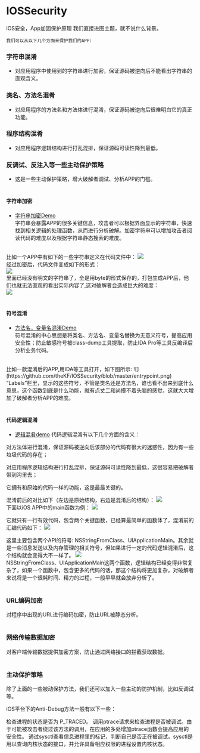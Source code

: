 # IOSSecurity
iOS安全，App加固保护原理
我们直接进图主题，就不说什么背景。

`我们可以从以下几个方面来保护我们的APP:`

### 字符串混淆
* 对应用程序中使用到的字符串进行加密，保证源码被逆向后不能看出字符串的直观含义。

### 类名、方法名混肴
* 对应用程序的方法名和方法体进行混淆，保证源码被逆向后很难明白它的真正功能。

### 程序结构混肴
* 对应用程序逻辑结构进行打乱混排，保证源码可读性降到最低。

### 反调试、反注入等一些主动保护策略
* 这是一些主动保护策略，增大破解者调试、分析APP的门槛。


#
#### 字符串加密 
* [字符串加密Demo](https://github.com/theKF/StringScurityDemo)<br>
字符串会暴露APP的很多关键信息，攻击者可以根据界面显示的字符串，快速找到相关逻辑的处理函数，从而进行分析破解。加密字符串可以增加攻击者阅读代码的难度以及根据字符串静态搜索的难度。<br><br>

比如一个APP中有如下的一些字符串定义在代码文件中：
![](https://github.com/theKF/IOSSecurity/blob/master/myfilexxx.png)<br>
经过加密后，代码文件变成如下的形式：<br>
![](https://github.com/theKF/IOSSecurity/blob/master/staicvoid.png)<br>
里面已经没有明文的字符串了，全是用byte的形式保存的，打包生成APP后，他们也就无法直观的看出实际内容了,这对破解者会造成巨大的难度：<br>
![](https://github.com/theKF/IOSSecurity/blob/master/tagscope.png)<br>

#
#### 符号混淆
* [方法名，变量名混淆Demo](https://github.com/theKF/SymbolConfusionDemo)<br>
符号混淆的中心思想是将类名、方法名、变量名替换为无意义符号，提高应用安全性；防止敏感符号被class-dump工具提取，防止IDA Pro等工具反编译后分析业务代码。
<br>
比如一款混淆后的APP,用IDA等工具打开，如下图所示:
![](https://github.com/theKF/IOSSecurity/blob/master/entrypoint.png) <br>
“Labels”栏里，显示的这些符号，不管是类名还是方法名，谁也看不出来到底什么意思，这个函数到底是什么功能，就有点丈二和尚摸不着头脑的感觉，这就大大增加了破解者分析APP的难度。

#
#### 代码逻辑混淆
* [逻辑混肴demo](https://github.com/obfuscator-llvm/obfuscator)
代码逻辑混淆有以下几个方面的含义：

对方法体进行混淆，保证源码被逆向后该部分的代码有很大的迷惑性，因为有一些垃圾代码的存在；

对应用程序逻辑结构进行打乱混排，保证源码可读性降到最低，这很容易把破解者带到沟里去；

它拥有和原始的代码一样的功能，这是最最关键的。

混淆前后的对比如下（左边是原始结构，右边是混淆后的结构）：
![](https://github.com/theKF/IOSSecurity/blob/master/xxxxxxxxx.png)<br>
下面以iOS APP中的main函数为例：
![](https://github.com/theKF/IOSSecurity/blob/master/initmain.png)<br>

它就只有一行有效代码，包含两个关键函数，已经算最简单的函数体了，混淆前的汇编代码如下：
![](https://github.com/theKF/IOSSecurity/blob/master/entrypoint.png)<br>

这里主要包含两个API的符号: NSStringFromClass、UIApplicationMain。其余就是一些消息发送以及内存管理的相关符号，但如果进行一定的代码逻辑混淆后，这个结构就会变得大不一样了。
![](https://github.com/theKF/IOSSecurity/blob/master/xxxxxxxxxyy.png)<br>
NSStringFromClass、UIApplicationMain这两个函数，逻辑结构已经变得非常复杂了，如果一个函数中，包含更多的代码的话，那这个结构将更加复杂，对破解者来说将是一个很耗时间、精力的过程，一般早早就会放弃分析了。

#
### URL编码加密
对程序中出现的URL进行编码加密，防止URL被静态分析。

#
### 网络传输数据加密
对客户端传输数据提供加密方案，防止通过网络接口的拦截获取数据。

#
### 主动保护策略
除了上面的一些被动保护方法，我们还可以加入一些主动的防护机制，比如反调试等。

iOS平台下的Anti-Debug方法一般有以下一些：

检查进程的状态是否为 P_TRACED。
调用ptrace请求来检查进程是否被调试。由于可能被攻击者绕过该方法的调用，在应用的多处增加ptrace函数会提高应用的安全性。
通过sysctl查看信息进程里的标记，判断自己是否正在被调试。sysctl是用以查询内核状态的接口，并允许具备相应权限的进程设置内核状态。




